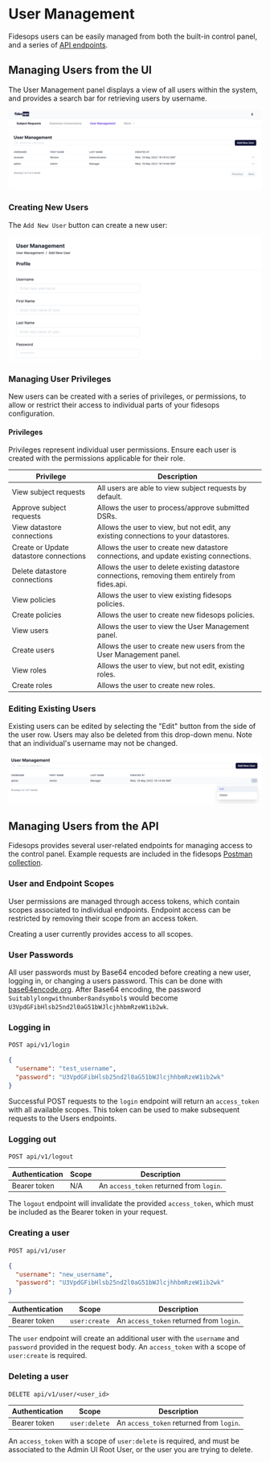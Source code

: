# User Management

Fidesops users can be easily managed from both the built-in control panel, and a series of [API endpoints](#managing-users-from-the-api).

## Managing Users from the UI

The User Management panel displays a view of all users within the system, and provides a search bar for retrieving users by username.

![user panel](../img/admin_ui/user_management.png)

### Creating New Users

The `Add New User` button can create a new user:

![new user](../img/admin_ui/add_new_user.png)

### Managing User Privileges

New users can be created with a series of privileges, or permissions, to allow or restrict their access to individual parts of your fidesops configuration.

#### Privileges

Privileges represent individual user permissions. Ensure each user is created with the permissions applicable for their role.

| Privilege | Description |
|----|----|
| View subject requests | All users are able to view subject requests by default. |
| Approve subject requests | Allows the user to process/approve submitted DSRs. |
| View datastore connections | Allows the user to view, but not edit, any existing connections to your datastores. |
| Create or Update datastore connections | Allows the user to create new datastore connections, and update existing connections. |
| Delete datastore connections | Allows the user to delete existing datastore connections, removing them entirely from fides.api. |
| View policies | Allows the user to view existing fidesops policies. |
| Create policies | Allows the user to create new fidesops policies. |
| View users | Allows the user to view the User Management panel. |
| Create users | Allows the user to create new users from the User Management panel. ||
| View roles | Allows the user to view, but not edit, existing roles. |
| Create roles | Allows the user to create new roles. |

### Editing Existing Users

Existing users can be edited by selecting the "Edit" button from the side of the user row. Users may also be deleted from this drop-down menu. Note that an individual's username may not be changed.

![edit user](../img/admin_ui/edit_user.png)

## Managing Users from the API

Fidesops provides several user-related endpoints for managing access to the control panel. Example requests are included in the fidesops [Postman collection](./../postman/using_postman.md).

### User and Endpoint Scopes

User permissions are managed through access tokens, which contain scopes associated to individual endpoints. Endpoint access can be restricted by removing their scope from an access token.

Creating a user currently provides access to all scopes.

### User Passwords

All user passwords must by Base64 encoded before creating a new user, logging in, or changing a users password. This can be done with [base64encode.org](https://www.base64encode.org/). After Base64 encoding, the password `Suitablylongwithnumber8andsymbol$` would become `U3VpdGFibHlsb25nd2l0aG51bWJlcjhhbmRzeW1ib2wk`.

### Logging in

```
POST api/v1/login
```

```json title="Request Body"
{
  "username": "test_username",
  "password": "U3VpdGFibHlsb25nd2l0aG51bWJlcjhhbmRzeW1ib2wk"
}
```

Successful POST requests to the `login` endpoint will return an `access_token` with all available scopes. This token can be used to make subsequent requests to the Users endpoints.

### Logging out

```
POST api/v1/logout
```

| Authentication | Scope | Description |
|---|---|---|
| Bearer token | N/A | An `access_token` returned from `login`. |

The `logout` endpoint will invalidate the provided `access_token`, which must be included as the Bearer token in your request.

### Creating a user

```
POST api/v1/user
```

```json title="Request Body"
{
  "username": "new_username",
  "password": "U3VpdGFibHlsb25nd2l0aG51bWJlcjhhbmRzeW1ib2wk"
}
```

| Authentication | Scope | Description |
|---|---|---|
| Bearer token | `user:create` | An `access_token` returned from `login`. |

The `user` endpoint will create an additional user with the `username` and `password` provided in the request body. An `access_token` with a scope of `user:create` is required.

### Deleting a user

```
DELETE api/v1/user/<user_id>
```

| Authentication | Scope | Description |
|---|---|---|
| Bearer token | `user:delete` | An `access_token` returned from `login`. |

An `access_token` with a scope of `user:delete` is required, and must be associated to the Admin UI Root User, or the user you are trying to delete.
